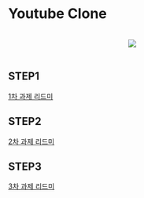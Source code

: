 # Youtube Clone

<br>
<div align=center> 
  <img src="https://github.com/iOS-YouTube-CloneCoding/Youtube_Clone_Gnoam/assets/67363759/8049545d-315b-42a2-a76f-684aee4bbc08"> 
</div>
<br>

## STEP1
[1차 과제 리드미](https://hail-authority-984.notion.site/1-Read-me-4015656232ed413085f05e063bb5daee?pvs=4)


## STEP2
[2차 과제 리드미](https://hail-authority-984.notion.site/2-Read-me-64b4ae447c564755bc72488ae9613b07?pvs=4)


## STEP3
[3차 과제 리드미](https://hail-authority-984.notion.site/3-Read-me-3ae6bc8d722b4091b41914246964a8fb?pvs=4)
